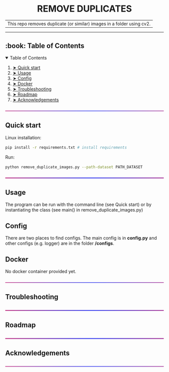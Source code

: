 
<h1 align="center">REMOVE DUPLICATES</h1>



<table  align='center'>
<tr>
<td>
  This repo removes duplicate (or similar) images in a folder using cv2.
</td>
</tr>
</table>


---


<!-- TABLE OF CONTENTS -->
<h2 id="table-of-contents"> :book: Table of Contents</h2>
<p id="getting_started"></p>

<details open="open">
  <summary>Table of Contents</summary>
  <ol>
    <li><a href="#quick_start"> ➤ Quick start</a></li>
    <li><a href="#usage"> ➤ Usage</a></li>
    <li><a href="#config"> ➤ Config</a></li>
    <li><a href="#docker"> ➤ Docker</a></li>
    <li><a href="#troubleshooting"> ➤ Troubleshooting</a></li>
    <li><a href="#roadmap"> ➤ Roadmap</a></li>
    <li><a href="#acknowledgements"> ➤ Acknowledgements</a></li>
  </ol>
</details> 

![-----------------------------------------------------](docs/readme_images/sep2.png)

## Quick start
<p id="quick_start"></p>

Linux installation:

```sh
pip install -r requirements.txt # install requirements
```

Run:

```sh
python remove_duplicate_images.py --path-dataset PATH_DATASET
```

![-----------------------------------------------------](docs/readme_images/sep2.png)

## Usage
<p id="usage"></p>
The program can be run with the command line (see Quick start) or by instantiating the class (see main() in remove_duplicate_images.py)

## Config
<p id="config"></p>
There are two places to find configs. The main config is in <strong>config.py</strong> and other configs (e.g. logger) are in the folder <strong>/configs</strong>.

## Docker
<p id="docker"></p>
No docker container provided yet.

![-----------------------------------------------------](docs/readme_images/sep2.png)

## Troubleshooting
<p id="troubleshooting"></p>


![-----------------------------------------------------](docs/readme_images/sep2.png)

## Roadmap
<p id="roadmap"></p>


![-----------------------------------------------------](docs/readme_images/sep2.png)


## Acknowledgements
<p id="acknowledgements"></p>

![-----------------------------------------------------](docs/readme_images/sep2.png)